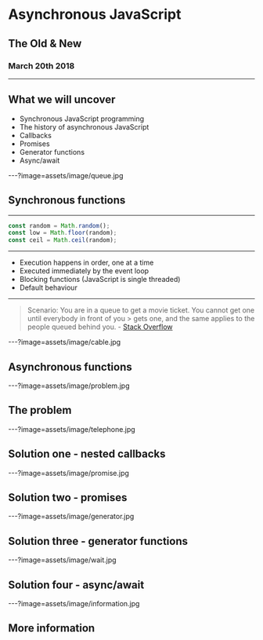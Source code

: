 # Asynchronous JavaScript

## The Old & New

### March 20th 2018

---

## What we will uncover

* Synchronous JavaScript programming
* The history of asynchronous JavaScript
* Callbacks
* Promises
* Generator functions
* Async/await

---?image=assets/image/queue.jpg

## Synchronous functions

---

```javascript
const random = Math.random();
const low = Math.floor(random);
const ceil = Math.ceil(random);
```

---

* Execution happens in order, one at a time
* Executed immediately by the event loop
* Blocking functions (JavaScript is single threaded)
* Default behaviour

---

> Scenario: You are in a queue to get a movie ticket. You cannot get one until everybody in front of you > gets one, and the same applies to the people queued behind you. - [Stack Overflow](https://stackoverflow.com/questions/748175/asynchronous-vs-synchronous-execution-what-does-it-really-mean/26804844#26804844)

---?image=assets/image/cable.jpg

## Asynchronous functions

---?image=assets/image/problem.jpg

## The problem

---?image=assets/image/telephone.jpg

## Solution one - nested callbacks

---?image=assets/image/promise.jpg

## Solution two - promises

---?image=assets/image/generator.jpg

## Solution three - generator functions

---?image=assets/image/wait.jpg

## Solution four - async/await

---?image=assets/image/information.jpg

## More information